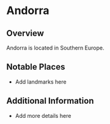 # Andorra
## Overview
Andorra is located in Southern Europe.

## Notable Places
- Add landmarks here

## Additional Information
- Add more details here
